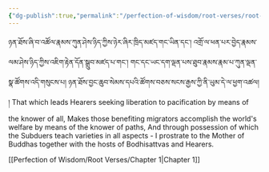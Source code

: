 ```yaml
---
{"dg-publish":true,"permalink":"/perfection-of-wisdom/root-verses/root-verses/"}
---
```


ཉན་ཐོས་ཞི་བ་འཚོལ་རྣམས་ཀུན་ཤེས་ཉིད་ཀྱིས་ཉེར་ཞིར་ཁྲིད་མཛད་གང་ཡིན་དང་།
འགྲོ་ལ་ཕན་པར་བྱེད་རྣམས་ལམ་ཤེས་ཉིད་ཀྱིས་འཇིག་རྟེན་དོན་སྒྲུབ་མཛད་པ་གང་།
གང་དང་ཡང་དག་ལྡན་པས་ཐུབ་རྣམས་རྣམ་པ་ཀུན་ལྡན་སྣ་ཚོགས་འདི་གསུངས་པ།
ཉན་ཐོས་བྱང་ཆུབ་སེམས་དཔའི་ཚོགས་བཅས་སངས་རྒྱས་ཀྱི་ནི་ཡུམ་དེ་ལ་ཕྱག་འཚལ། །
That which leads Hearers seeking liberation to pacification by means of the knower of all,
Makes those benefiting migrators accomplish the world's welfare by means of the knower of paths,
And through possession of which the Subduers teach varieties in all aspects - 
I prostrate to the Mother of Buddhas together with the hosts of Bodhisattvas and Hearers.

[[Perfection of Wisdom/Root Verses/Chapter 1\|Chapter 1]]
